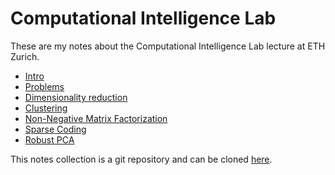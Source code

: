 Computational Intelligence Lab
===

These are my notes about the Computational Intelligence Lab lecture at ETH Zurich.


* [Intro](intro.md)
* [Problems](problems.md)
* [Dimensionality reduction](dimensionality-reduction.md)
* [Clustering](clustering.md)
* [Non-Negative Matrix Factorization](non-negative.md)
* [Sparse Coding](sparse-coding.md)
* [Robust PCA](robust-pca.md)

This notes collection is a git repository and can be cloned [here](http://github.com/nicolamr/cil).
